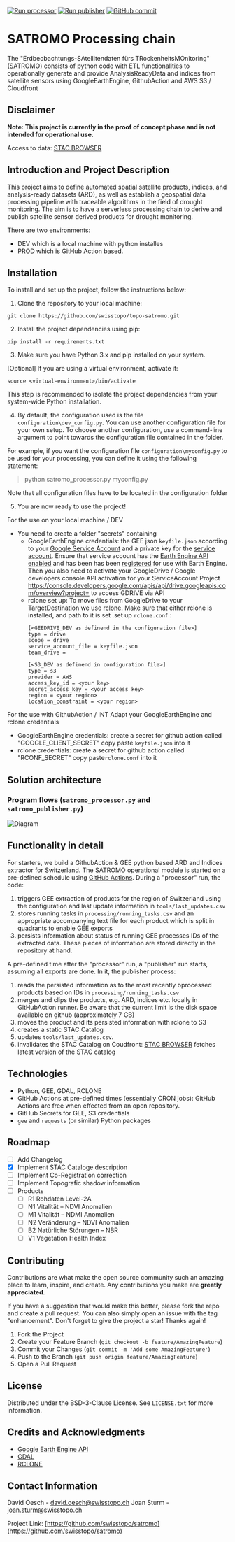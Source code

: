 [![Run processor](https://github.com/swisstopo/topo-satromo/actions/workflows/run-processor.yml/badge.svg)](https://github.com/swisstopo/topo-satromo/actions/workflows/run-processor.yml) [![Run publisher](https://github.com/swisstopo/topo-satromo/actions/workflows/run-publisher.yml/badge.svg)](https://github.com/swisstopo/topo-satromo/actions/workflows/run-publisher.yml)
[![GitHub commit](https://img.shields.io/github/last-commit/swisstopo/topo-satromo)](https://github.com/swisstopo/topo-satromo/commits/main)
# SATROMO Processing chain

The "Erdbeobachtungs-SAtellitendaten fürs TRockenheitsMOnitoring" (SATROMO) consists of python code with ETL functionalities to operationally generate and provide AnalysisReadyData and indices from satellite sensors using GoogleEarthEngine, GithubAction and AWS S3 / Cloudfront 

## Disclaimer

**Note: This project is currently in the proof of concept phase and is not intended for operational use.**

Access to data:  [STAC BROWSER](https://tinyurl.com/satromo-int)


## Introduction and Project Description

This project aims to define automated spatial satellite products, indices, and analysis-ready datasets (ARD), as well as establish a geospatial data processing pipeline with traceable algorithms in the field of drought monitoring.
The aim is to have a serverless processing chain to derive and publish satellite sensor derived products for drought monitoring. 

There are two environments:
- DEV which is a local machine with python installes
- PROD which is GitHub Action based.

## Installation

To install and set up the project, follow the instructions below:

1. Clone the repository to your local machine:
```
git clone https://github.com/swisstopo/topo-satromo.git
```
2. Install the project dependencies using pip:
```
pip install -r requirements.txt
```
3. Make sure you have Python 3.x and pip installed on your system.

[Optional] If you are using a virtual environment, activate it:
```
source <virtual-environment>/bin/activate
```
This step is recommended to isolate the project dependencies from your system-wide Python installation.

4. By default, the configuration used is the file `configuration\dev_config.py`.
You can use another configuration file for your own setup. 
To choose another configuration, use a command-line argument to point towards 
the configuration file contained in the <configuration> folder.

For example, if you want the configuration file `configuration\myconfig.py` to be used for your processing,
you can define it using the following statement:

> python satromo_processor.py myconfig.py

Note that all configuration files have to be located in the configuration folder

5. You are now ready to use the project!

For the use on your local machine / DEV 
- You need to create a folder "secrets" containing
    - GoogleEarthEngine credentials: the GEE json `keyfile.json` according to your [Google Service Account](https://developers.google.com/earth-engine/guides/service_account) and a private key for the [service account](https://developers.google.com/earth-engine/guides/service_account#create-a-private-key-for-the-service-account). Ensure that service  account has the [Earth Engine API enabled](https://developers.google.com/earth-engine/cloud/earthengine_cloud_project_setup) and has been has been [registered](https://code.earthengine.google.com/register) for use with Earth Engine. Then you also need to activate your  GoogleDrive / Google developers console API activation for your ServiceAccount Project https://console.developers.google.com/apis/api/drive.googleapis.com/overview?project=<YourprojectID> to access GDRIVE via API
    - rclone set up: To move files from GoogleDrive to your TargetDestination we use [rclone](https://rclone.org/). Make sure that either rclone is installed,  and path to it is set .set up `rclone.conf` :
        ```
        [<GEEDRIVE_DEV as definend in the configuration file>]
        type = drive
        scope = drive
        service_account_file = keyfile.json
        team_drive = 
        
        [<S3_DEV as definend in configuration file>]
        type = s3
        provider = AWS
        access_key_id = <your key>
        secret_access_key = <your access key>
        region = <your region>
        location_constraint = <your region>
        ```
        
For the use with GithubAction / INT
Adapt your GoogleEarthEngine and rclone credentials
- GoogleEarthEngine credentials: create a secret for github action called "GOOGLE_CLIENT_SECRET" copy paste `keyfile.json` into it
- rclone credentials: create a secret for github action called "RCONF_SECRET" copy paste`rclone.conf` into it

## Solution architecture
### Program flows  (`satromo_processor.py` and `satromo_publisher.py`)

![Diagram](satromo_processor.drawio.svg)

## Functionality in detail

For starters, we build a GithubAction & GEE python based ARD and Indices extractor for Switzerland. The SATROMO operational module is started on a pre-defined schedule using [GitHub Actions](https://github.com/features/actions). During a "processor" run, the code:
1. triggers GEE extraction of products for the region of Switzerland using the configuration and last update information in `tools/last_updates.csv`
2. stores running tasks in `processing/running_tasks.csv` and an appropriate accompanying text file for each product which is split in quadrants to enable GEE exports
3. persists information about status of running GEE processes IDs of the extracted data. These pieces of information are stored directly in the repository at hand.

A pre-defined time after the "processor" run, a "publisher" run starts, assuming all exports are done. In it, the publisher process:
1. reads the persisted information as to the most recently bprocessed  products based on IDs in `processing/running_tasks.csv`
2. merges and clips the products, e.g. ARD, indices etc. locally in GitHubAction runner. Be aware that the current limit is the disk space available on github (approximately 7 GB)
3. moves the product and its persisted information with rclone to S3
4. creates a static STAC Catalog
5. updates `tools/last_updates.csv`.
6. invalidates the STAC Catalog on Coudfront: [STAC BROWSER](https://tinyurl.com/satromo-int) fetches latest version of the STAC catalog

## Technologies

- Python, GEE, GDAL, RCLONE
- GitHub Actions at pre-defined times (essentially CRON jobs): GitHub Actions are free when effected from an open repository.
- GitHub Secrets for GEE, S3 credentials
- `gee` and `requests` (or similar) Python packages

## Roadmap

- [ ] Add Changelog
- [X] Implement STAC Cataloge description  
- [ ] Implement Co-Registration correction
- [ ] Implement Topografic shadow information
- [ ] Products
    - [ ] R1 Rohdaten Level-2A 
    - [ ] N1 Vitalität – NDVI Anomalien
    - [ ] M1 Vitalität – NDMI Anomalien
    - [ ] N2 Veränderung – NDVI Anomalien
    - [ ] B2 Natürliche Störungen – NBR
    - [ ] V1 Vegetation Health Index

## Contributing

Contributions are what make the open source community such an amazing place to learn, inspire, and create. Any contributions you make are **greatly appreciated**.

If you have a suggestion that would make this better, please fork the repo and create a pull request. You can also simply open an issue with the tag "enhancement".
Don't forget to give the project a star! Thanks again!

1. Fork the Project
2. Create your Feature Branch (`git checkout -b feature/AmazingFeature`)
3. Commit your Changes (`git commit -m 'Add some AmazingFeature'`)
4. Push to the Branch (`git push origin feature/AmazingFeature`)
5. Open a Pull Request

## License

Distributed under the BSD-3-Clause License. See `LICENSE.txt` for more information.

## Credits and Acknowledgments

* [Google Earth Engine API](https://github.com/google/earthengine-api)
* [GDAL](https://github.com/OSGeo/gdal)
* [RCLONE](https://github.com/rclone/rclone)


## Contact Information

David Oesch - david.oesch@swisstopo.ch
Joan Sturm - joan.sturm@swisstopo.ch

Project Link: [https://github.com/swisstopo/satromo](https://github.com/swisstopo/satromo)





